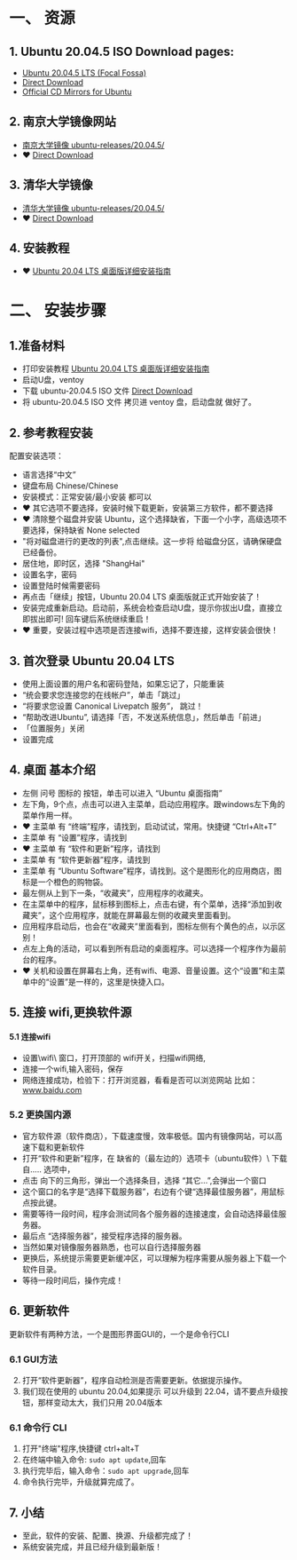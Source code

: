 
# 一、 资源
## 1. Ubuntu 20.04.5 ISO Download pages:
- [Ubuntu 20.04.5 LTS (Focal Fossa)](https://releases.ubuntu.com/20.04.5/?_ga=2.262879308.1179223853.1664338732-1593336368.1664338732)
- [Direct Download](https://releases.ubuntu.com/20.04.5/ubuntu-20.04.5-desktop-amd64.iso)
- [Official CD Mirrors for Ubuntu](https://launchpad.net/ubuntu/+cdmirrors)

## 2. 南京大学镜像网站
- [南京大学镜像 ubuntu-releases/20.04.5/](https://mirror.nju.edu.cn/ubuntu-releases/20.04.5/)
- ❤️ [Direct Download](https://mirror.nju.edu.cn/ubuntu-releases/20.04.5/ubuntu-20.04.5-desktop-amd64.iso)

## 3. 清华大学镜像
- [清华大学镜像 ubuntu-releases/20.04.5/](https://mirrors.tuna.tsinghua.edu.cn/ubuntu-releases/20.04.5/)
- ❤️ [Direct Download](https://mirrors.tuna.tsinghua.edu.cn/ubuntu-releases/20.04.5/ubuntu-20.04.5-desktop-amd64.iso)

## 4. 安装教程
- ❤️ [Ubuntu 20.04 LTS 桌面版详细安装指南](https://www.sysgeek.cn/install-ubuntu-20-04-lts-desktop/)

# 二、 安装步骤
## 1.准备材料
  - 打印安装教程 [Ubuntu 20.04 LTS 桌面版详细安装指南](https://www.sysgeek.cn/install-ubuntu-20-04-lts-desktop/)
  - 启动U盘，ventoy
  - 下载  ubuntu-20.04.5 ISO 文件 [Direct Download](https://mirror.nju.edu.cn/ubuntu-releases/20.04.5/ubuntu-20.04.5-desktop-amd64.iso)
  - 将 ubuntu-20.04.5 ISO 文件 拷贝进 ventoy 盘，启动盘就 做好了。

## 2. 参考教程安装 
  配置安装选项：
  - 语言选择“中文”
  - 键盘布局 Chinese/Chinese
  - 安装模式：正常安装/最小安装 都可以
  - ❤️ 其它选项不要选择，安装时候下载更新，安装第三方软件，都不要选择
  - ❤️ 清除整个磁盘并安装 Ubuntu，这个选择缺省，下面一个小字，高级选项不要选择，保持缺省 None selected
  - "将对磁盘进行的更改的列表",点击继续。这一步将 给磁盘分区，请确保硬盘已经备份。
  - 居住地，即时区，选择 "ShangHai"
  - 设置名字，密码
  - 设置登陆时候需要密码
  - 再点击「继续」按钮，Ubuntu 20.04 LTS 桌面版就正式开始安装了！
  - 安装完成重新启动。启动前，系统会检查启动U盘，提示你拔出U盘，直接立即拔出即可! 回车键后系统继续重启！
  - ❤️ 重要，安装过程中选项是否连接wifi，选择不要连接，这样安装会很快！
 
## 3. 首次登录 Ubuntu 20.04 LTS
  - 使用上面设置的用户名和密码登陆，如果忘记了，只能重装
  - “统会要求您连接您的在线帐户”，单击「跳过」
  - “将要求您设置 Canonical Livepatch 服务”， 跳过！
  - “帮助改进Ubuntu”, 请选择「否，不发送系统信息」，然后单击「前进」
  - 「位置服务」关闭
  - 设置完成

## 4. 桌面 基本介绍
 - 左侧 问号 图标的 按钮，单击可以进入 “Ubuntu 桌面指南”
 - 左下角，9个点，点击可以进入主菜单，启动应用程序。跟windows左下角的菜单作用一样。
 - ❤️ 主菜单 有 “终端”程序，请找到，启动试试，常用。快捷键 “Ctrl+Alt+T”
 - 主菜单 有 “设置”程序，请找到
 - ❤️ 主菜单 有 “软件和更新”程序，请找到
 - 主菜单 有 “软件更新器”程序，请找到
 - 主菜单 有 “Ubuntu Software”程序，请找到。这个是图形化的应用商店，图标是一个橙色的购物袋。
 - 最左侧从上到下一条，“收藏夹”，应用程序的收藏夹。
 - 在主菜单中的程序，鼠标移到图标上，点击右键，有个菜单，选择“添加到收藏夹”，这个应用程序，就能在屏幕最左侧的收藏夹里面看到。
 - 应用程序启动后，也会在“收藏夹”里面看到，图标左侧有个黄色的点，以示区别！
 - 点左上角的活动，可以看到所有启动的桌面程序。可以选择一个程序作为最前台的程序。
 - ❤️ 关机和设置在屏幕右上角，还有wifi、电源、音量设置。这个“设置”和主菜单中的“设置”是一样的，这里是快捷入口。

## 5. 连接 wifi,更换软件源
  #### 5.1 连接wifi
 - 设置\wifi\ 窗口，打开顶部的 wifi开关，扫描wifi网络,
 - 连接一个wifi,输入密码，保存
 - 网络连接成功，检验下：打开浏览器，看看是否可以浏览网站 比如：www.baidu.com

 ### 5.2 更换国内源
 - 官方软件源（软件商店），下载速度慢，效率极低。国内有镜像网站，可以高速下载和更新软件
 - 打开“软件和更新”程序，在 缺省的（最左边的）选项卡（ubuntu软件）\ 下载自..... 选项中，
 - 点击 向下的三角形，弹出一个选择条目，选择 “其它...”,会弹出一个窗口
 - 这个窗口的名字是“选择下载服务器”，右边有个键“选择最佳服务器”，用鼠标点按此键。
 - 需要等待一段时间，程序会测试同各个服务器的连接速度，会自动选择最佳服务器。
 - 最后点 “选择服务器”，接受程序选择的服务器。
 - 当然如果对镜像服务器熟悉，也可以自行选择服务器
 - 更换后，系统提示需要更新缓冲区，可以理解为程序需要从服务器上下载一个软件目录。
 - 等待一段时间后，操作完成！

## 6. 更新软件
  更新软件有两种方法，一个是图形界面GUI的，一个是命令行CLI
  ### 6.1 GUI方法
  2. 打开“软件更新器”，程序自动检测是否需要更新。依据提示操作。
  3. 我们现在使用的 ubuntu 20.04,如果提示 可以升级到 22.04，请不要点升级按钮，那样变动太大，我们只用 20.04版本

  ### 6.1 命令行 CLI
  1. 打开"终端"程序,快捷键 ctrl+alt+T
  2. 在终端中输入命令: ``` sudo apt update ```,回车
  3. 执行完毕后，输入命令：``` sudo apt upgrade ```,回车
  4. 命令执行完毕，升级就算完成了。

## 7. 小结
  - 至此，软件的安装、配置、换源、升级都完成了！
  - 系统安装完成，并且已经升级到最新版！
  


